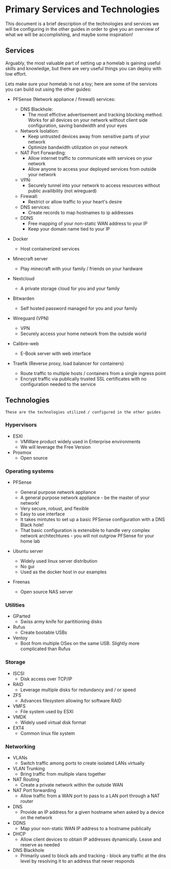 # Primary Services and Technologies 


This document is a brief description of the technologies and services we will be configuring in the other guides in order to give you an overview of what we will be accomplishing, and maybe some inspiration!

## Services
Arguably, the most valuable part of setting up a homelab is gaining useful skills and knowledge, but there are very useful things you can deploy with low effort. 

Lets make sure your homelab is not a toy; here are some of the services you can build out using the other guides: 

- PFSense (Network appliance / firewall) services:
    * DNS Blackhole:
        - The most effictive advertisement and tracking blocking method. Works for all devices on your network without client side configuration, saving bandwidth and your eyes
    * Network Isolation:
        - Keep untrusted devices away from sensitive parts of your network
        - Optimize bandwidth utilization on your network
    * NAT Port Forwarding:
        - Allow internet traffic to communicate with services on your network
        - Allow anyone to access your deployed services from outside your network
    * VPN:
        - Securely tunnel into your network to access resources without public availibility (not wireguard)
    * Firewall:
        - Restrict or allow traffic to your heart's desire
    * DNS services:
        - Create records to map hostnames to ip addresses
    * DDNS
        - Free mapping of your non-static WAN address to your IP
        - Keep your domain name tied to your IP

- Docker
    * Host containerized services 
  
- Minecraft server
    * Play minecraft with your family / friends on your hardware

- Nextcloud
    * A private storage cloud for you and your family 

- Bitwarden
    * Self hosted password managed for you and your family 

- Wireguard (VPN)
    * VPN 
    * Securely access your home network from the outside world 

- Calibre-web
    * E-Book server with web interface
  

- Traefik (Reverse proxy, load balancer for containers)
    * Route traffic to multiple hosts / containers from a single ingress point
    * Encrypt traffic via publically trusted SSL certificates with no configuration needed to the service







## Technologies
    These are the technologies utilized / configured in the other guides


### Hypervisors
- ESXI 
    * VMWare product widely used in Enterprise environments
    * We will leverage the Free Version
- Proxmox
    * Open source


### Operating systems
- PFSense 
    * General purpose network appliance
    * A general purpose network appliance - be the master of your network!
    * Very secure, robust, and flexible 
    * Easy to use interface
    * It takes mintutes to set up a basic PFSense configuration with a DNS Black hole!
    * That basic configuration is extensible to handle very complex network architechtures - you will not outgrow PFSense for your home lab

- Ubuntu server
    * Widely used linux server distribution
    * No gui
    * Used as the docker host in our examples
- Freenas
    * Open source NAS server


### Utilities
- GParted
    * Swiss army knife for parititioning disks
- Rufus
    * Create bootable USBs
- Ventoy
    * Boot from multiple OSes on the same USB. Slightly more complicated than Rufus

### Storage
- ISCSI
    * Disk access over TCP/IP
- RAID
    * Leverage multiple disks for redundancy and / or speed
- ZFS
    * Advances filesystem allowing for software RAID
- VMFS
    * File system used by ESXI
- VMDK 
    * Widely used virtual disk format
- EXT4
    * Common linux file system

### Networking
- VLANs
    * Switch traffic among ports to create isolated LANs virtually
- VLAN Trunking
    * Bring traffic from multiple vlans together
- NAT Routing
    * Create a private network within the outside WAN
- NAT Port forwarding
    * Allow traffic from a WAN port to pass to a LAN port through a NAT router
- DNS
    * Provide an IP address for a given hostname when asked by a device on the network
- DDNS
    * Map your non-static WAN IP address to a hostname publically
- DHCP
    * Allow client devices to obtain IP addresses dynamically. Lease and reserve as needed
- DNS Blackhole
    * Primarily used to block ads and tracking - block any traffic at the dns level by resolving it to an address that never responds


